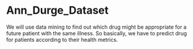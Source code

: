 # Ann_Durge_Dataset
We will use data mining to find out which drug might be appropriate for a future patient with the same illness. So basically, we have to predict drug for patients according to their health metrics.
